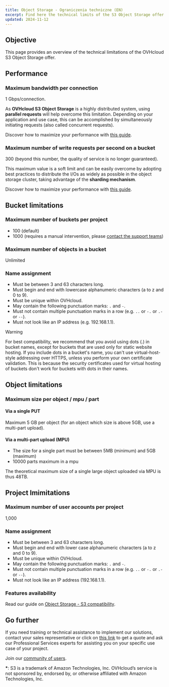 ```yaml
---
title: Object Storage - Ograniczenia techniczne (EN)
excerpt: Find here the technical limits of the S3 Object Storage offer
updated: 2024-11-12
---
```


## Objective

This page provides an overview of the technical limitations of the OVHcloud S3 Object Storage offer.

## Performance

### Maximum bandwidth per connection

1 Gbps/connection.

As **OVHcloud S3 Object Storage** is a highly distributed system, using **parallel requests** will help overcome this limitation. Depending on your application and use case, this can be accomplished by simultaneously initiating requests (also called concurrent requests). 

Discover how to maximize your performance with [this guide](/pages/storage_and_backup/object_storage/s3_performance_optimization).

### Maximum number of write requests per second on a bucket

300 (beyond this number, the quality of service is no longer guaranteed).

This maximum value is a soft limit and can be easily overcome by adopting best practices to distribute the I/Os as widely as possible in the object storage cluster, taking advantage of the **sharding mechanism**.

Discover how to maximize your performance with [this guide](/pages/storage_and_backup/object_storage/s3_performance_optimization).

## Bucket limitations

### Maximum number of buckets per project

- 100 (default)
- 1000 (requires a manual intervention, please [contact the support teams](https://help.ovhcloud.com/csm?id=csm_get_help))

### Maximum number of objects in a bucket

Unlimited

### Name assignment

- Must be between 3 and 63 characters long.
- Must begin and end with lowercase alphanumeric characters (a to z and 0 to 9).
- Must be unique within OVHcloud.
- May contain the following punctuation marks: `.` and `-`.
- Must not contain multiple punctuation marks in a row (e.g. `..` or `-.` or `.-` or `--`).
- Must not look like an IP address (e.g. 192.168.1.1).

> [!warning]
>
> For best compatibility, we recommend that you avoid using dots (.) in bucket names, except for buckets that are used only for static website hosting. If you include dots in a bucket's name, you can't use virtual-host-style addressing over HTTPS, unless you perform your own certificate validation. This is because the security certificates used for virtual hosting of buckets don't work for buckets with dots in their names.
>

## Object limitations

### Maximum size per object / mpu / part

#### Via a single PUT

Maximum 5 GB per object (for an object which size is above 5GB, use a multi-part upload).

#### Via a multi-part upload (MPU)

- The size for a single part must be between 5MB (minimum) and 5GB (maximum)
- 10000 parts maximum in a mpu

The theoretical maximum size of a single large object uploaded via MPU is thus 48TB.

## Project lmimitations

### Maximum number of user accounts per project

1,000

### Name assignment

- Must be between 3 and 63 characters long.
- Must begin and end with lower case alphanumeric characters (a to z and 0 to 9).
- Must be unique within OVHcloud.
- May contain the following punctuation marks: `.` and `-`.
- Must not contain multiple punctuation marks in a row  (e.g. `..` or `-.` or `.-` or `--`).
- Must not look like an IP address (192.168.1.1).

### Features availability

Read our guide on [Object Storage - S3 compatibility](/pages/storage_and_backup/object_storage/s3_s3_compliancy).

## Go further

If you need training or technical assistance to implement our solutions, contact your sales representative or click on [this link](/links/professional-services) to get a quote and ask our Professional Services experts for assisting you on your specific use case of your project.

Join our [community of users](/links/community).

**\***: S3 is a trademark of Amazon Technologies, Inc. OVHcloud’s service is not sponsored by, endorsed by, or otherwise affiliated with Amazon Technologies, Inc.
